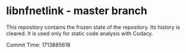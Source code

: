 # libnfnetlink - master branch

This repository contains the frozen state of the repository.
Its history is cleared. It is used only for static code
analysis with Codacy.

Commit Time: 1713885618